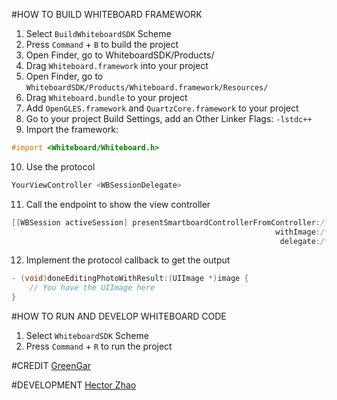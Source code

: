 #HOW TO BUILD WHITEBOARD FRAMEWORK
1. Select `BuildWhiteboardSDK` Scheme
2. Press `Command` + `B` to build the project
3. Open Finder, go to WhiteboardSDK/Products/
4. Drag `Whiteboard.framework` into your project
5. Open Finder, go to `WhiteboardSDK/Products/Whiteboard.framework/Resources/`
6. Drag `Whiteboard.bundle` to your project
7. Add `OpenGLES.framework` and `QuartzCore.framework` to your project
8. Go to your project Build Settings, add an Other Linker Flags: `-lstdc++`
9. Import the framework:

```Objective-C
#import <Whiteboard/Whiteboard.h>
```

10. Use the protocol

```Objective-C
YourViewController <WBSessionDelegate>
```

11. Call the endpoint to show the view controller

```Objective-C
[[WBSession activeSession] presentSmartboardControllerFromController:/* your view controller */
                                                           withImage:/* your image to edit */
                                                            delegate:/* callback */];
```

12. Implement the protocol callback to get the output

```Objective-C
- (void)doneEditingPhotoWithResult:(UIImage *)image {
    // You have the UIImage here 
}
```

#HOW TO RUN AND DEVELOP WHITEBOARD CODE

1. Select `WhiteboardSDK` Scheme
2. Press `Command` + `R` to run the project

#CREDIT
[GreenGar](www.greengar.com)

#DEVELOPMENT
[Hector Zhao](https://github.com/longtrieu)